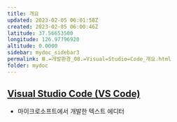 ```yaml
---
title: 개요
updated: 2023-02-05 06:01:58Z
created: 2023-02-05 06:00:46Z
latitude: 37.56653500
longitude: 126.97796920
altitude: 0.0000
sidebar: mydoc_sidebar3
permalink: Ⅲ.=개발환경_08.=Visual=Studio=Code_개요.html
folder: mydoc
---
```


## [Visual Studio Code (VS Code)](https://code.visualstudio.com/)
- 마이크로소프트에서 개발한 텍스트 에디터
